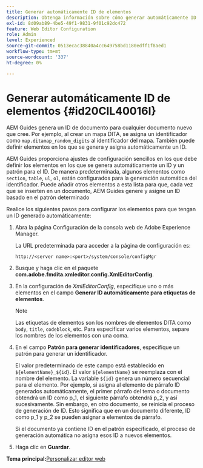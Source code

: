```yaml
---
title: Generar automáticamente ID de elementos
description: Obtenga información sobre cómo generar automáticamente ID de elementos
exl-id: 8d09ab89-4be5-49f1-9831-9f01c92dc472
feature: Web Editor Configuration
role: Admin
level: Experienced
source-git-commit: 0513ecac38840a4cc649758bd1180edff1f8aed1
workflow-type: tm+mt
source-wordcount: '337'
ht-degree: 0%

---
```


# Generar automáticamente ID de elementos {#id20CIL40016I}

AEM Guides genera un ID de documento para cualquier documento nuevo que cree. Por ejemplo, al crear un mapa DITA, se asigna un identificador como `map.ditamap_random_digits` al identificador del mapa. También puede definir elementos en los que se genera y asigna automáticamente un ID.

AEM Guides proporciona ajustes de configuración sencillos en los que debe definir los elementos en los que se genera automáticamente un ID y un patrón para el ID. De manera predeterminada, algunos elementos como `section`, `table`, `ul`, `ol`, están configurados para la generación automática del identificador. Puede añadir otros elementos a esta lista para que, cada vez que se inserten en un documento, AEM Guides genere y asigne un ID basado en el patrón determinado

Realice los siguientes pasos para configurar los elementos para que tengan un ID generado automáticamente:

1. Abra la página Configuración de la consola web de Adobe Experience Manager.

   La URL predeterminada para acceder a la página de configuración es:

   ```http
   http://<server name>:<port>/system/console/configMgr
   ```

1. Busque y haga clic en el paquete **com.adobe.fmdita.xmleditor.config.XmlEditorConfig**.

1. En la configuración de *XmlEditorConfig*, especifique uno o más elementos en el campo **Generar ID automáticamente para etiquetas de elementos**.

   >[!NOTE]
   >
   > Las etiquetas de elementos son los nombres de elementos DITA como `body`, `title`, `codeblock`, etc. Para especificar varios elementos, separe los nombres de los elementos con una coma.

1. En el campo **Patrón para generar identificadores**, especifique un patrón para generar un identificador.

   El valor predeterminado de este campo está establecido en `${elementName}_${id}`. El valor `${elementName}` se reemplaza con el nombre del elemento. La variable `${id}` genera un número secuencial para el elemento. Por ejemplo, si asigna al elemento de párrafo ID generados automáticamente, el primer párrafo del tema o documento obtendrá un ID como p\_1, el siguiente párrafo obtendrá p\_2, y así sucesivamente. Sin embargo, en otro documento, se reinicia el proceso de generación de ID. Esto significa que en un documento diferente, ID como p\_1 y p\_2 se pueden asignar a elementos de párrafo.

   Si el documento ya contiene ID en el patrón especificado, el proceso de generación automática no asigna esos ID a nuevos elementos.

1. Haga clic en **Guardar**.


**Tema principal:**&#x200B;[ Personalizar editor web](conf-web-editor.md)
